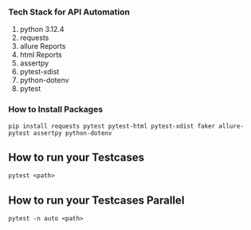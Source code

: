 ### Tech Stack for API Automation
1. python 3.12.4
2. requests
3. allure Reports
4. html Reports
5. assertpy
6. pytest-xdist
7. python-dotenv
8. pytest



### How to Install Packages
`` pip install requests pytest pytest-html pytest-xdist faker allure-pytest assertpy python-dotenv 
``

## How to run your Testcases
``pytest <path> ``

## How to run your Testcases Parallel

``pytest -n auto <path>
``
